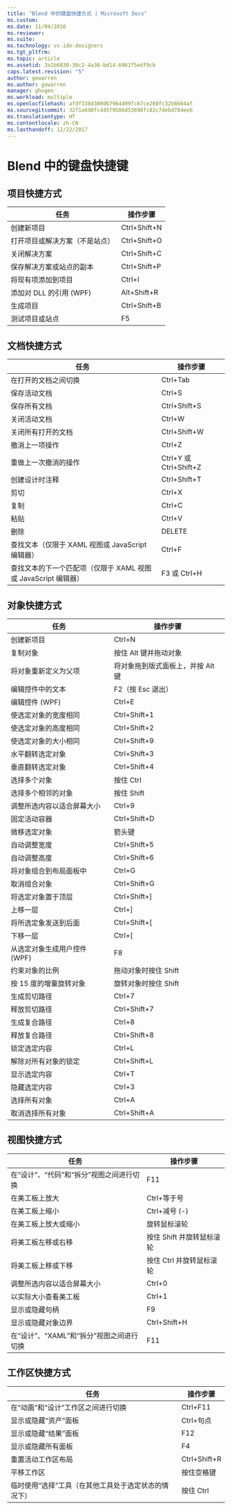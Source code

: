 ```yaml
---
title: "Blend 中的键盘快捷方式 | Microsoft Docs"
ms.custom: 
ms.date: 11/04/2016
ms.reviewer: 
ms.suite: 
ms.technology: vs-ide-designers
ms.tgt_pltfrm: 
ms.topic: article
ms.assetid: 3a1b6830-30c2-4a36-bd14-6961f5edf9cb
caps.latest.revision: "5"
author: gewarren
ms.author: gewarren
manager: ghogen
ms.workload: multiple
ms.openlocfilehash: afdf338d300d67964499fc67ce260fc32b8664af
ms.sourcegitcommit: 32f1a690fc445f9586d53698fc82c7debd784eeb
ms.translationtype: HT
ms.contentlocale: zh-CN
ms.lasthandoff: 12/22/2017
---
```

# <a name="keyboard-shortcuts-in-blend"></a>Blend 中的键盘快捷键
## <a name="project-shortcuts"></a>项目快捷方式  
  
|任务|操作步骤|  
|----------------|-------------|  
|创建新项目|Ctrl+Shift+N|  
|打开项目或解决方案（不是站点）|Ctrl+Shift+O|  
|关闭解决方案|Ctrl+Shift+C|  
|保存解决方案或站点的副本|Ctrl+Shift+P|  
|将现有项添加到项目|Ctrl+I|  
|添加对 DLL 的引用 (WPF)|Alt+Shift+R|  
|生成项目|Ctrl+Shift+B|  
|测试项目或站点|F5|  
  
## <a name="document-shortcuts"></a>文档快捷方式  
  
|任务|操作步骤|  
|----------------|-------------|  
|在打开的文档之间切换|Ctrl+Tab|  
|保存活动文档|Ctrl+S|  
|保存所有文档|Ctrl+Shift+S|  
|关闭活动文档|Ctrl+W|  
|关闭所有打开的文档|Ctrl+Shift+W|  
|撤消上一项操作|Ctrl+Z|  
|重做上一次撤消的操作|Ctrl+Y 或 Ctrl+Shift+Z|  
|创建设计时注释|Ctrl+Shift+T|  
|剪切|Ctrl+X|  
|复制|Ctrl+C|  
|粘贴|Ctrl+V|  
|删除|DELETE|  
|查找文本（仅限于 XAML 视图或 JavaScript 编辑器）|Ctrl+F|  
|查找文本的下一个匹配项（仅限于 XAML 视图或 JavaScript 编辑器）|F3 或 Ctrl+H|  
  
## <a name="object-shortcuts"></a>对象快捷方式  
  
|任务|操作步骤|  
|----------------|-------------|  
|创建新项目|Ctrl+N|  
|复制对象|按住 Alt 键并拖动对象|  
|将对象重新定义为父项|将对象拖到版式面板上，并按 Alt 键|  
|编辑控件中的文本|F2（按 Esc 退出）|  
|编辑控件 (WPF)|Ctrl+E|  
|使选定对象的宽度相同|Ctrl+Shift+1|  
|使选定对象的高度相同|Ctrl+Shift+2|  
|使选定对象的大小相同|Ctrl+Shift+9|  
|水平翻转选定对象|Ctrl+Shift+3|  
|垂直翻转选定对象|Ctrl+Shift+4|  
|选择多个对象|按住 Ctrl|  
|选择多个相邻的对象|按住 Shift|  
|调整所选内容以适合屏幕大小|Ctrl+9|  
|固定活动容器|Ctrl+Shift+D|  
|微移选定对象|箭头键|  
|自动调整宽度|Ctrl+Shift+5|  
|自动调整高度|Ctrl+Shift+6|  
|将对象组合到布局面板中|Ctrl+G|  
|取消组合对象|Ctrl+Shift+G|  
|将选定对象置于顶层|Ctrl+Shift+]|  
|上移一层|Ctrl+]|  
|将所选定象发送到后面|Ctrl+Shift+[|  
|下移一层|Ctrl+[|  
|从选定对象生成用户控件 (WPF)|F8|  
|约束对象的比例|拖动对象时按住 Shift|  
|按 15 度的增量旋转对象|旋转对象时按住 Shift|  
|生成剪切路径|Ctrl+7|  
|释放剪切路径|Ctrl+Shift+7|  
|生成复合路径|Ctrl+8|  
|释放复合路径|Ctrl+Shift+8|  
|锁定选定内容|Ctrl+L|  
|解除对所有对象的锁定|Ctrl+Shift+L|  
|显示选定内容|Ctrl+T|  
|隐藏选定内容|Ctrl+3|  
|选择所有对象|Ctrl+A|  
|取消选择所有对象|Ctrl+Shift+A|  
  
## <a name="view-shortcuts"></a>视图快捷方式  
  
|任务|操作步骤|  
|----------------|-------------|  
|在“设计”、“代码”和“拆分”视图之间进行切换|F11|  
|在美工板上放大|Ctrl+等于号|  
|在美工板上缩小|Ctrl+减号 (-)|  
|在美工板上放大或缩小|旋转鼠标滚轮|  
|将美工板左移或右移|按住 Shift 并旋转鼠标滚轮|  
|将美工板上移或下移|按住 Ctrl 并旋转鼠标滚轮|  
|调整所选内容以适合屏幕大小|Ctrl+0|  
|以实际大小查看美工板|Ctrl+1|  
|显示或隐藏句柄|F9|  
|显示或隐藏对象边界|Ctrl+Shift+H|  
|在“设计”、“XAML”和“拆分”视图之间进行切换|F11|  
  
## <a name="workspace-shortcuts"></a>工作区快捷方式  
  
|任务|操作步骤|  
|----------------|-------------|  
|在“动画”和“设计”工作区之间进行切换|Ctrl+F11|  
|显示或隐藏“资产”面板|Ctrl+句点|  
|显示或隐藏“结果”面板|F12|  
|显示或隐藏所有面板|F4|  
|重置活动工作区布局|Ctrl+Shift+R|  
|平移工作区|按住空格键|  
|临时使用“选择”工具（在其他工具处于选定状态的情况下）|按住 Ctrl|